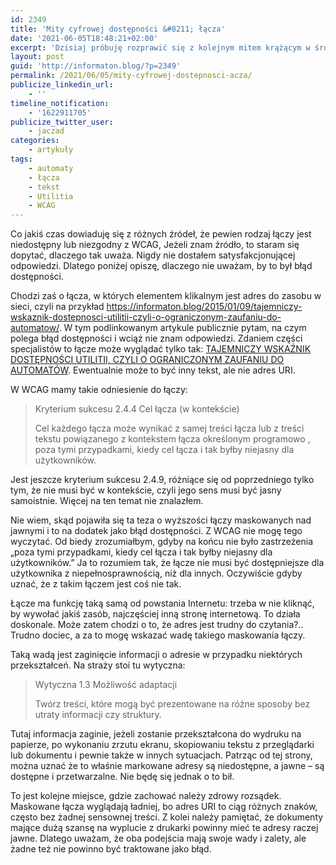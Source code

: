```yaml
---
id: 2349
title: 'Mity cyfrowej dostępności &#8211; łącza'
date: '2021-06-05T18:48:21+02:00'
excerpt: 'Dzisiaj próbuję rozprawić się z kolejnym mitem krążącym w środowisku rzemiosła dostępnościowego. Piszę o wyższości jednych łączy nad drugimi, a raczej o braku takiej wyższości.'
layout: post
guid: 'http://informaton.blog/?p=2349'
permalink: /2021/06/05/mity-cyfrowej-dostepnosci-acza/
publicize_linkedin_url:
    - ''
timeline_notification:
    - '1622911705'
publicize_twitter_user:
    - jaczad
categories:
    - artykuły
tags:
    - automaty
    - łącza
    - tekst
    - Utilitia
    - WCAG
---
```


Co jakiś czas dowiaduję się z różnych źródeł, że pewien rodzaj łączy jest niedostępny lub niezgodny z WCAG, Jeżeli znam źródło, to staram się dopytać, dlaczego tak uważa. Nigdy nie dostałem satysfakcjonującej odpowiedzi. Dlatego poniżej opiszę, dlaczego nie uważam, by to był błąd dostępności.

Chodzi zaś o łącza, w których elementem klikalnym jest adres do zasobu w sieci, czyli na przykład <https://informaton.blog/2015/01/09/tajemniczy-wskaznik-dostepnosci-utilitii-czyli-o-ograniczonym-zaufaniu-do-automatow/>. W tym podlinkowanym artykule publicznie pytam, na czym polega błąd dostępności i wciąż nie znam odpowiedzi. Zdaniem części specjalistów to łącze może wyglądać tylko tak: [TAJEMNICZY WSKAŹNIK DOSTĘPNOŚCI UTILITII, CZYLI O OGRANICZONYM ZAUFANIU DO AUTOMATÓW](https://informaton.blog/2015/01/09/tajemniczy-wskaznik-dostepnosci-utilitii-czyli-o-ograniczonym-zaufaniu-do-automatow/). Ewentualnie może to być inny tekst, ale nie adres URI.

W WCAG mamy takie odniesienie do łączy:

> Kryterium sukcesu 2.4.4 Cel łącza (w kontekście)
> 
> Cel każdego łącza może wynikać z samej treści łącza lub z treści tekstu powiązanego z kontekstem łącza określonym programowo , poza tymi przypadkami, kiedy cel łącza i tak byłby niejasny dla użytkowników.

Jest jeszcze kryterium sukcesu 2.4.9, różniące się od poprzedniego tylko tym, że nie musi być w kontekście, czyli jego sens musi być jasny samoistnie. Więcej na ten temat nie znalazłem.

Nie wiem, skąd pojawiła się ta teza o wyższości łączy maskowanych nad jawnymi i to na dodatek jako błąd dostępności. Z WCAG nie mogę tego wyczytać. Od biedy zrozumiałbym, gdyby na końcu nie było zastrzeżenia „poza tymi przypadkami, kiedy cel łącza i tak byłby niejasny dla użytkowników.” Ja to rozumiem tak, że łącze nie musi być dostępniejsze dla użytkownika z niepełnosprawnością, niż dla innych. Oczywiście gdyby uznać, że z takim łączem jest coś nie tak.

Łącze ma funkcję taką samą od powstania Internetu: trzeba w nie kliknąć, by wywołać jakiś zasób, najczęściej inną stronę internetową. To działa doskonale. Może zatem chodzi o to, że adres jest trudny do czytania?.. Trudno dociec, a za to mogę wskazać wadę takiego maskowania łączy.

Taką wadą jest zaginięcie informacji o adresie w przypadku niektórych przekształceń. Na straży stoi tu wytyczna:

> Wytyczna 1.3 Możliwość adaptacji
> 
> Twórz treści, które mogą być prezentowane na różne sposoby bez utraty informacji czy struktury.

Tutaj informacja zaginie, jeżeli zostanie przekształcona do wydruku na papierze, po wykonaniu zrzutu ekranu, skopiowaniu tekstu z przeglądarki lub dokumentu i pewnie także w innych sytuacjach. Patrząc od tej strony, można uznać że to właśnie markowane adresy są niedostępne, a jawne – są dostępne i przetwarzalne. Nie będę się jednak o to bił.

To jest kolejne miejsce, gdzie zachować należy zdrowy rozsądek. Maskowane łącza wyglądają ładniej, bo adres URI to ciąg różnych znaków, często bez żadnej sensownej treści. Z kolei należy pamiętać, że dokumenty mające dużą szansę na wyplucie z drukarki powinny mieć te adresy raczej jawne. Dlatego uważam, że oba podejścia mają swoje wady i zalety, ale żadne też nie powinno być traktowane jako błąd.